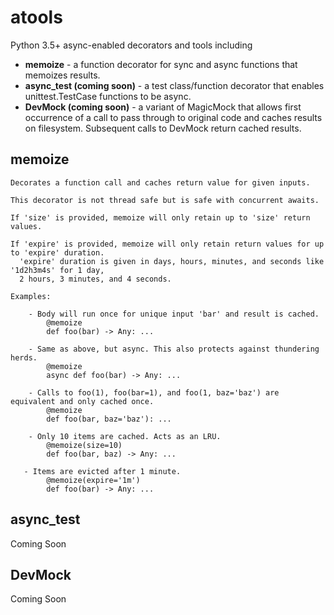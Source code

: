 # atools
Python 3.5+ async-enabled decorators and tools including

- __memoize__ - a function decorator for sync and async functions that memoizes results.
- __async_test (coming soon)__ - a test class/function decorator that enables unittest.TestCase
functions to be async.
- __DevMock (coming soon)__ - a variant of MagicMock that allows first occurrence of a call to pass
through to original code and caches results on filesystem. Subsequent calls to DevMock return
cached results.

## memoize

    Decorates a function call and caches return value for given inputs.

    This decorator is not thread safe but is safe with concurrent awaits.

    If 'size' is provided, memoize will only retain up to 'size' return values.

    If 'expire' is provided, memoize will only retain return values for up to 'expire' duration.
      'expire' duration is given in days, hours, minutes, and seconds like '1d2h3m4s' for 1 day,
      2 hours, 3 minutes, and 4 seconds.

    Examples:

        - Body will run once for unique input 'bar' and result is cached.
            @memoize
            def foo(bar) -> Any: ...

        - Same as above, but async. This also protects against thundering herds.
            @memoize
            async def foo(bar) -> Any: ...

        - Calls to foo(1), foo(bar=1), and foo(1, baz='baz') are equivalent and only cached once.
            @memoize
            def foo(bar, baz='baz'): ...

        - Only 10 items are cached. Acts as an LRU.
            @memoize(size=10)
            def foo(bar, baz) -> Any: ...

       - Items are evicted after 1 minute.
            @memoize(expire='1m')
            def foo(bar) -> Any: ...

## async_test
Coming Soon

## DevMock
Coming Soon
